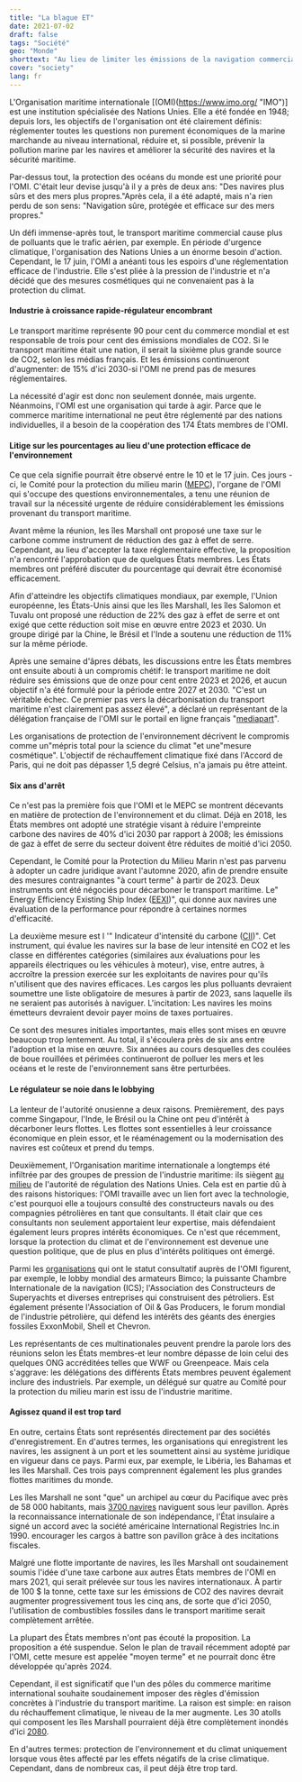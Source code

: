 ```yaml
---
title: "La blague ET"
date: 2021-07-02
draft: false
tags: "Société"
geo: "Monde"
shorttext: "Au lieu de limiter les émissions de la navigation commerciale, l'autorité de régulation compétente fait des câlins à l'industrie."
cover: "society"
lang: fr
---
```


L'Organisation maritime internationale [(OMI)(https://www.imo.org/ "IMO")] est une institution spécialisée des Nations Unies. Elle a été fondée en 1948; depuis lors, les objectifs de l'organisation ont été clairement définis: réglementer toutes les questions non purement économiques de la marine marchande au niveau international, réduire et, si possible, prévenir la pollution marine par les navires et améliorer la sécurité des navires et la sécurité maritime.

Par-dessus tout, la protection des océans du monde est une priorité pour l'OMI. C'était leur devise jusqu'à il y a près de deux ans: "Des navires plus sûrs et des mers plus propres."Après cela, il a été adapté, mais n'a rien perdu de son sens: "Navigation sûre, protégée et efficace sur des mers propres."

Un défi immense-après tout, le transport maritime commercial cause plus de polluants que le trafic aérien, par exemple. En période d'urgence climatique, l'organisation des Nations Unies a un énorme besoin d'action. Cependant, le 17 juin, l'OMI a anéanti tous les espoirs d'une réglementation efficace de l'industrie. Elle s'est pliée à la pression de l'industrie et n'a décidé que des mesures cosmétiques qui ne convenaient pas à la protection du climat.

#### Industrie à croissance rapide-régulateur encombrant

Le transport maritime représente 90 pour cent du commerce mondial et est responsable de trois pour cent des émissions mondiales de CO2. Si le transport maritime était une nation, il serait la sixième plus grande source de CO2, selon les médias français. Et les émissions continueront d'augmenter: de 15% d'ici 2030-si l'OMI ne prend pas de mesures réglementaires.

La nécessité d'agir est donc non seulement donnée, mais urgente. Néanmoins, l'OMI est une organisation qui tarde à agir. Parce que le commerce maritime international ne peut être réglementé par des nations individuelles, il a besoin de la coopération des 174 États membres de l'OMI.

#### Litige sur les pourcentages au lieu d'une protection efficace de l'environnement

Ce que cela signifie pourrait être observé entre le 10 et le 17 juin. Ces jours - ci, le Comité pour la protection du milieu marin ([MEPC](https://www.imo.org/en/MediaCentre/MeetingSummaries/Pages/MEPC-default.aspx "MPEC")), l'organe de l'OMI qui s'occupe des questions environnementales, a tenu une réunion de travail sur la nécessité urgente de réduire considérablement les émissions provenant du transport maritime.

Avant même la réunion, les îles Marshall ont proposé une taxe sur le carbone comme instrument de réduction des gaz à effet de serre. Cependant, au lieu d'accepter la taxe réglementaire effective, la proposition n'a rencontré l'approbation que de quelques États membres. Les États membres ont préféré discuter du pourcentage qui devrait être économisé efficacement.

Afin d'atteindre les objectifs climatiques mondiaux, par exemple, l'Union européenne, les États-Unis ainsi que les îles Marshall, les îles Salomon et Tuvalu ont proposé une réduction de 22% des gaz à effet de serre et ont exigé que cette réduction soit mise en œuvre entre 2023 et 2030. Un groupe dirigé par la Chine, le Brésil et l'Inde a soutenu une réduction de 11% sur la même période.

Après une semaine d'âpres débats, les discussions entre les États membres ont ensuite abouti à un compromis chétif: le transport maritime ne doit réduire ses émissions que de onze pour cent entre 2023 et 2026, et aucun objectif n'a été formulé pour la période entre 2027 et 2030. "C'est un véritable échec. Ce premier pas vers la décarbonisation du transport maritime n'est clairement pas assez élevé", a déclaré un représentant de la délégation française de l'OMI sur le portail en ligne français "[mediapart](https://www.mediapart.fr/journal/international/180621/une-agence-des-nations-unies-entrave-la-lutte-contre-le-rechauffement-climatique "Une agence des Nations unies entrave la lutte contre le réchauffement climatique")".

Les organisations de protection de l'environnement décrivent le compromis comme un"mépris total pour la science du climat "et une"mesure cosmétique". L'objectif de réchauffement climatique fixé dans l'Accord de Paris, qui ne doit pas dépasser 1,5 degré Celsius, n'a jamais pu être atteint.

#### Six ans d'arrêt

Ce n'est pas la première fois que l'OMI et le MEPC se montrent décevants en matière de protection de l'environnement et du climat. Déjà en 2018, les États membres ont adopté une stratégie visant à réduire l'empreinte carbone des navires de 40% d'ici 2030 par rapport à 2008; les émissions de gaz à effet de serre du secteur doivent être réduites de moitié d'ici 2050.

Cependant, le Comité pour la Protection du Milieu Marin n'est pas parvenu à adopter un cadre juridique avant l'automne 2020, afin de prendre ensuite des mesures contraignantes "à court terme" à partir de 2023. Deux instruments ont été négociés pour décarboner le transport maritime. Le" Energy Efficiency Existing Ship Index ([EEXI](https://www.deutsche-flagge.de/de/aktuelles/aktuelle-nachrichten/schiffe-muessen-zukuenftig-effizienter-werden))", qui donne aux navires une évaluation de la performance pour répondre à certaines normes d'efficacité.

La deuxième mesure est l '" Indicateur d'intensité du carbone ([CII](https://www.deutsche-flagge.de/de/aktuelles/aktuelle-nachrichten/schiffe-muessen-zukuenftig-effizienter-werden "SCHIFFE MÜSSEN ZUKÜNFTIG EFFIZIENTER WERDEN"))". Cet instrument, qui évalue les navires sur la base de leur intensité en CO2 et les classe en différentes catégories (similaires aux évaluations pour les appareils électriques ou les véhicules à moteur), vise, entre autres, à accroître la pression exercée sur les exploitants de navires pour qu'ils n'utilisent que des navires efficaces. Les cargos les plus polluants devraient soumettre une liste obligatoire de mesures à partir de 2023, sans laquelle ils ne seraient pas autorisés à naviguer. L'incitation: Les navires les moins émetteurs devraient devoir payer moins de taxes portuaires.

Ce sont des mesures initiales importantes, mais elles sont mises en œuvre beaucoup trop lentement. Au total, il s'écoulera près de six ans entre l'adoption et la mise en œuvre. Six années au cours desquelles des coulées de boue rouillées et périmées continueront de polluer les mers et les océans et le reste de l'environnement sans être perturbées.

#### Le régulateur se noie dans le lobbying

La lenteur de l'autorité onusienne a deux raisons. Premièrement, des pays comme Singapour, l'Inde, le Brésil ou la Chine ont peu d'intérêt à décarboner leurs flottes. Les flottes sont essentielles à leur croissance économique en plein essor, et le réaménagement ou la modernisation des navires est coûteux et prend du temps.

Deuxièmement, l'Organisation maritime internationale a longtemps été infiltrée par des groupes de pression de l'industrie maritime: ils siègent [au milieu](https://www.imo.org/fr/about/Membership/Pages/NGOsInConsultativeStatus.aspx "Organisations internationales non gouvernementales admises au statut consultatif auprès de") de l'autorité de régulation des Nations Unies. Cela est en partie dû à des raisons historiques: l'OMI travaille avec un lien fort avec la technologie, c'est pourquoi elle a toujours consulté des constructeurs navals ou des compagnies pétrolières en tant que consultants. Il était clair que ces consultants non seulement apportaient leur expertise, mais défendaient également leurs propres intérêts économiques. Ce n'est que récemment, lorsque la protection du climat et de l'environnement est devenue une question politique, que de plus en plus d'intérêts politiques ont émergé.

Parmi les [organisations](https://www.imo.org/fr/about/Membership/Pages/NGOsInConsultativeStatus.aspx "Organisations internationales non gouvernementales admises au statut consultatif auprès d") qui ont le statut consultatif auprès de l'OMI figurent, par exemple, le lobby mondial des armateurs Bimco; la puissante Chambre Internationale de la navigation (ICS); l'Association des Constructeurs de Superyachts et diverses entreprises qui construisent des pétroliers. Est également présente l'Association of Oil & Gas Producers, le forum mondial de l'industrie pétrolière, qui défend les intérêts des géants des énergies fossiles ExxonMobil, Shell et Chevron.

Les représentants de ces multinationales peuvent prendre la parole lors des réunions selon les États membres-et leur nombre dépasse de loin celui des quelques ONG accréditées telles que WWF ou Greenpeace. Mais cela s'aggrave: les délégations des différents États membres peuvent également inclure des industriels. Par exemple, un délégué sur quatre au Comité pour la protection du milieu marin est issu de l'industrie maritime.

#### Agissez quand il est trop tard

En outre, certains États sont représentés directement par des sociétés d'enregistrement. En d'autres termes, les organisations qui enregistrent les navires, les assignent à un port et les soumettent ainsi au système juridique en vigueur dans ce pays. Parmi eux, par exemple, le Libéria, les Bahamas et les îles Marshall. Ces trois pays comprennent également les plus grandes flottes maritimes du monde.

Les îles Marshall ne sont "que" un archipel au cœur du Pacifique avec près de 58 000 habitants, mais [3700 navires](https://unctad.org/news/decarbonizing-shipping-what-role-flag-states "What role for flag states?") naviguent sous leur pavillon. Après la reconnaissance internationale de son indépendance, l'État insulaire a signé un accord avec la société américaine International Registries Inc.in 1990. encourager les cargos à battre son pavillon grâce à des incitations fiscales.

Malgré une flotte importante de navires, les îles Marshall ont soudainement soumis l'idée d'une taxe carbone aux autres États membres de l'OMI en mars 2021, qui serait prélevée sur tous les navires internationaux. À partir de 100 $ la tonne, cette taxe sur les émissions de CO2 des navires devrait augmenter progressivement tous les cinq ans, de sorte que d'ici 2050, l'utilisation de combustibles fossiles dans le transport maritime serait complètement arrêtée.

La plupart des États membres n'ont pas écouté la proposition. La proposition a été suspendue. Selon le plan de travail récemment adopté par l'OMI, cette mesure est appelée "moyen terme" et ne pourrait donc être développée qu'après 2024.

Cependant, il est significatif que l'un des pôles du commerce maritime international souhaite soudainement imposer des règles d'émission concrètes à l'industrie du transport maritime. La raison est simple: en raison du réchauffement climatique, le niveau de la mer augmente. Les 30 atolls qui composent les îles Marshall pourraient déjà être complètement inondés d'ici [2080](https://agupubs.onlinelibrary.wiley.com/doi/full/10.1029/2020EF001525 "Rethinking Reef Island Stability in Relation to Anthropogenic Sea Level Rise").

En d'autres termes: protection de l'environnement et du climat uniquement lorsque vous êtes affecté par les effets négatifs de la crise climatique. Cependant, dans de nombreux cas, il peut déjà être trop tard.
